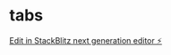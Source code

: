 # tabs

[Edit in StackBlitz next generation editor ⚡️](https://stackblitz.com/~/github.com/yesapoorva/tabs)